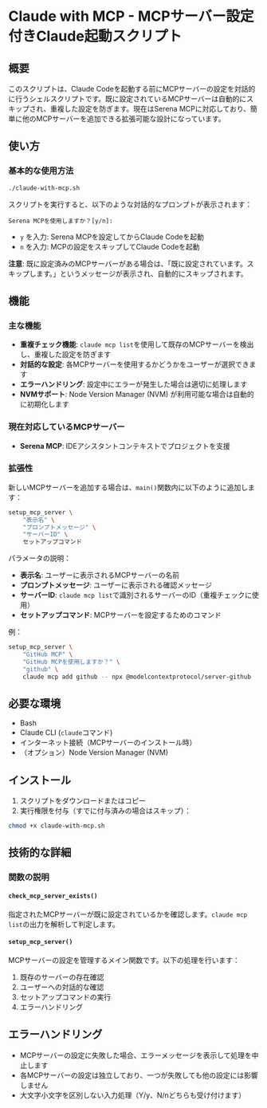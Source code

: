 # Claude with MCP - MCPサーバー設定付きClaude起動スクリプト

## 概要
このスクリプトは、Claude Codeを起動する前にMCPサーバーの設定を対話的に行うシェルスクリプトです。既に設定されているMCPサーバーは自動的にスキップされ、重複した設定を防ぎます。現在はSerena MCPに対応しており、簡単に他のMCPサーバーを追加できる拡張可能な設計になっています。

## 使い方

### 基本的な使用方法
```bash
./claude-with-mcp.sh
```

スクリプトを実行すると、以下のような対話的なプロンプトが表示されます：
```
Serena MCPを使用しますか？[y/n]: 
```

- `y` を入力: Serena MCPを設定してからClaude Codeを起動
- `n` を入力: MCPの設定をスキップしてClaude Codeを起動

**注意**: 既に設定済みのMCPサーバーがある場合は、「既に設定されています。スキップします。」というメッセージが表示され、自動的にスキップされます。

## 機能

### 主な機能
- **重複チェック機能**: `claude mcp list`を使用して既存のMCPサーバーを検出し、重複した設定を防ぎます
- **対話的な設定**: 各MCPサーバーを使用するかどうかをユーザーが選択できます
- **エラーハンドリング**: 設定中にエラーが発生した場合は適切に処理します
- **NVMサポート**: Node Version Manager (NVM) が利用可能な場合は自動的に初期化します

### 現在対応しているMCPサーバー
- **Serena MCP**: IDEアシスタントコンテキストでプロジェクトを支援

### 拡張性
新しいMCPサーバーを追加する場合は、`main()`関数内に以下のように追加します：

```bash
setup_mcp_server \
    "表示名" \
    "プロンプトメッセージ" \
    "サーバーID" \
    セットアップコマンド
```

パラメータの説明：
- **表示名**: ユーザーに表示されるMCPサーバーの名前
- **プロンプトメッセージ**: ユーザーに表示される確認メッセージ
- **サーバーID**: `claude mcp list`で識別されるサーバーのID（重複チェックに使用）
- **セットアップコマンド**: MCPサーバーを設定するためのコマンド

例：
```bash
setup_mcp_server \
    "GitHub MCP" \
    "GitHub MCPを使用しますか？" \
    "github" \
    claude mcp add github -- npx @modelcontextprotocol/server-github
```

## 必要な環境

- Bash
- Claude CLI (`claude`コマンド)
- インターネット接続（MCPサーバーのインストール時）
- （オプション）Node Version Manager (NVM)

## インストール

1. スクリプトをダウンロードまたはコピー
2. 実行権限を付与（すでに付与済みの場合はスキップ）：
```bash
chmod +x claude-with-mcp.sh
```

## 技術的な詳細

### 関数の説明

#### `check_mcp_server_exists()`
指定されたMCPサーバーが既に設定されているかを確認します。`claude mcp list`の出力を解析して判定します。

#### `setup_mcp_server()`
MCPサーバーの設定を管理するメイン関数です。以下の処理を行います：
1. 既存のサーバーの存在確認
2. ユーザーへの対話的な確認
3. セットアップコマンドの実行
4. エラーハンドリング

## エラーハンドリング

- MCPサーバーの設定に失敗した場合、エラーメッセージを表示して処理を中止します
- 各MCPサーバーの設定は独立しており、一つが失敗しても他の設定には影響しません
- 大文字小文字を区別しない入力処理（Y/y、N/nどちらも受け付けます）
